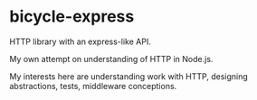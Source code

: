 # bicycle-express

HTTP library with an express-like API.

My own attempt on understanding of HTTP in Node.js.

My interests here are understanding work with HTTP, designing abstractions, tests, middleware conceptions.
